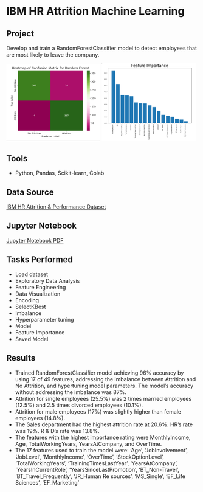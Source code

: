 # IBM HR Attrition Machine Learning

## Project
Develop and train a RandomForestClassifier model to detect employees that are most likely to leave the company.

<p float=left>
<img src="https://github.com/Sarah269/glowing-dollop/blob/main/IBM_HR_Attrition/Accuracy_HR.png" width="49%">
<img src="https://github.com/Sarah269/glowing-dollop/blob/main/IBM_HR_Attrition/IBM_HR_Feature_Importance.png" width="49%">
</p>

## Tools
- Python, Pandas, Scikit-learn, Colab

## Data Source
[IBM HR Attrition & Performance Dataset](https://www.kaggle.com/datasets/pavansubhasht/ibm-hr-analytics-attrition-dataset)

## Jupyter Notebook
[Jupyter Notebook PDF](https://github.com/Sarah269/glowing-dollop/blob/main/IBM_HR_Attrition/EmployeeAttrition.pdf)

## Tasks Performed
- Load dataset
- Exploratory Data Analysis
- Feature Engineering
- Data Visualization
- Encoding
- SelectKBest
- Imbalance
- Hyperparameter tuning
- Model
- Feature Importance
- Saved Model

## Results
- Trained RandomForestClassifier model achieving 96% accuracy by using 17 of 49 features,
 addressing the imbalance between Attrition and No Attrition, and hypertuning model parameters. The model’s accuracy without addressing the imbalance was 87%.
- Attrition for single employees (25.5%) was 2 times married employees (12.5%) and 2.5 times divorced employees (10.1%).
- Attrition for male employees (17%) was slightly higher than female employees (14.8%).
- The Sales department had the highest attrition rate at 20.6%. HR’s rate was 19%. R & D’s rate was 13.8%.
- The features with the highest importance rating were MonthlyIncome, Age, TotalWorkingYears, YearsAtCompany, and OverTime.
- The 17 features used to train the model were:
 ‘Age’, ‘JobInvolvement’, ‘JobLevel’, ‘MonthlyIncome’, ‘OverTime’, ‘StockOptionLevel’,
 ‘TotalWorkingYears’, ‘TrainingTimesLastYear’, ‘YearsAtCompany’, ‘YearsInCurrentRole’,
 ‘YearsSinceLastPromotion’, ‘BT_Non-Travel’, ‘BT_Travel_Frequently’, ‘JR_Human Re
sources’, ‘MS_Single’, ‘EF_Life Sciences’, ‘EF_Marketing’
